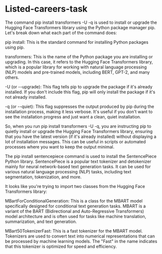 # Listed-careers-task

The command pip install transformers -U -q is used to install or upgrade the Hugging Face Transformers library using the Python package manager pip. Let's break down what each part of 
the command does:

pip install: This is the standard command for installing Python packages using pip.

transformers: This is the name of the Python package you are installing or upgrading. In this case, it refers to the Hugging Face Transformers library, which is a popular library for working with natural language processing (NLP) models and pre-trained models, including BERT, GPT-2, and many others.

-U (or --upgrade): This flag tells pip to upgrade the package if it's already installed. If you don't include this flag, pip will only install the package if it's not already installed.

-q (or --quiet): This flag suppresses the output produced by pip during the installation process, making it less verbose. It's useful if you don't want to see the installation progress and just want a clean, quiet installation.

So, when you run pip install transformers -U -q, you are instructing pip to quietly install or upgrade the Hugging Face Transformers library, ensuring that you have the latest version (if it's already installed) without displaying a lot of installation messages. This can be useful in scripts or automated processes where you want to keep the output 
minimal.


The pip install sentencepiece command is used to install the SentencePiece Python library. SentencePiece is a popular text tokenizer and detokenizer mainly for neural network-based
text generation tasks. It can be used for various natural language processing (NLP) tasks, including text segmentation, tokenization, and more.

It looks like you're trying to import two classes from the Hugging Face Transformers library:

MBartForConditionalGeneration: This is a class for the MBART model specifically designed for conditional text generation tasks. MBART is a variant of the BART (Bidirectional and Auto-Regressive Transformers) model architecture and is often used for tasks like machine translation, summarization, and text generation.

MBart50TokenizerFast: This is a fast tokenizer for the MBART model. Tokenizers are used to convert text into numerical representations that can be processed by machine learning models.
The "Fast" in the name indicates that this tokenizer is optimized for speed and efficiency.

